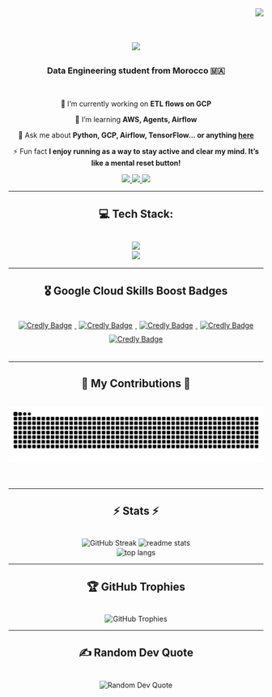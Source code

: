 <img align="right" src="https://visitor-badge.laobi.icu/badge?page_id=haf0g.haf0g" />
<br>

<h1 align="center">
    <img src="https://readme-typing-svg.herokuapp.com/?font=Righteous&size=35&center=true&vCenter=true&width=500&height=70&duration=4000&lines=Hi+There!+👋;+I'm+Hafid+Garhoum!;" />
</h1>

<h3 align="center">Data Engineering student from Morocco 🇲🇦</h3>

<br/>

<div align="center">

 🔭 I’m currently working on **ETL flows on GCP**

 🌱 I’m learning **AWS, Agents, Airflow**

 💬 Ask me about **Python, GCP, Airflow, TensorFlow... or anything [here](https://github.com/haf0g/haf0g/issues)**

 ⚡ Fun fact **I enjoy running as a way to stay active and clear my mind. It’s like a mental reset button!**

</div>

<div align="center">
  <a href="mailto:mr.hafid.garhoum@gmail.com">
    <img src="https://img.shields.io/badge/Gmail-333333?style=for-the-badge&logo=gmail&logoColor=red" />
  </a>
  <a href="https://linkedin.com/in/hafid-garhoum" target="_blank">
    <img src="https://img.shields.io/badge/LinkedIn-0077B5?style=for-the-badge&logo=linkedin&logoColor=white" target="_blank" />
  </a>
  <a href="https://kaggle.com/hafidgarhoum" target="_blank">
     <img src="https://img.shields.io/badge/Kaggle-FF5722?style=for-the-badge&logo=kaggle&logoColor=white" target="_blank" />
  </a>
</div>

<hr/>
<h2 align="center">💻 Tech Stack: </h2>
<br/>
<div align="center">
    <a href="https://github.com/lelouchfr/skill-icons" target="_blank">
        <img src="https://go-skill-icons.vercel.app/api/icons?i=python,jupyter,pandas,flask,aws,googlecloud,azure,linux,bash,java&perline=13" />
    </a>
    <br/>
    <a href="https://github.com/lelouchfr/skill-icons" target="_blank">
        <img src="https://go-skill-icons.vercel.app/api/icons?i=mysql,postgresql,oracle,mongodb,cassandra,dynamodb,snowflake,bigquery,redshift,databricks,airflow,hadoop,kafka,terraform,spark&titles=true" />
    </a>
    <br/>
</div>

<hr/>

<h2 align="center">🎖️ Google Cloud Skills Boost Badges</h2>
<br>
<div align="center">
     <!-- Derive Insights from BigQuery -->
  <a href="https://www.credly.com/users/hafid-garhoum/badges" target="_blank">
    <img src="https://images.credly.com/size/680x680/images/11088b22-7be5-4fe3-995d-c014514c8dc3/image.png" alt="Credly Badge" height="100" style="margin:5px"/>
  </a>
     <!-- Get Started with Pub/Sub  -->
  <a href="https://www.credly.com/users/hafid-garhoum/badges" target="_blank">
    <img src="https://images.credly.com/size/680x680/images/4b9b3bd9-02b8-4243-8def-893557125497/image.png" alt="Credly Badge" height="100" style="margin:5px"/>
  </a>
  <!-- Build Infra with Terraform on GC -->
  <a href="https://www.credly.com/users/hafid-garhoum/badges" target="_blank">
    <img src="https://images.credly.com/size/340x340/images/badge-image.png" alt="Credly Badge" height="100" style="margin:5px"/>
  </a>
  <!-- The Basics of Google Cloud Compute  -->
  <a href="https://www.credly.com/users/hafid-garhoum/badges" target="_blank">
    <img src="https://images.credly.com/images/7623fefd-ebbd-4d8f-a053-f41dca852d9e/image.png" alt="Credly Badge" height="100" style="margin:5px"/>
  </a>
   <!-- The Basics of Google Cloud Compute  -->
  <a href="https://www.credly.com/users/hafid-garhoum/badges" target="_blank">
    <img src="https://images.credly.com/images/7623fefd-ebbd-4d8f-a053-f41dca852d9e/image.png" alt="Credly Badge" height="100" style="margin:5px"/>
  </a>
    
</div>


<br/>
<hr/>

<div align="center">
  <h2>🐍 My Contributions 🐍</h2>
  <br>
  <img alt="snake eating my contributions" src="https://raw.githubusercontent.com/haf0g/haf0g/output/github-contribution-grid-snake.svg" />
  <br/><br/><br/>
</div>

<hr/>

<h2 align="center">⚡ Stats ⚡</h2>
<br>
<div align=center>
  <img width=390 height=160 src="https://github-readme-streak-stats-eight.vercel.app/?user=haf0g&theme=react&hide_border=false&border_radius=10" alt="GitHub Streak" />
  
  <img width=390 hright=160 src="https://github-readme-stats.vercel.app/api?username=haf0g&count_private=true&show_icons=true&theme=react&border_radius=10&rank_icon=github" alt="readme stats" />
  <br/>
  
  <img width=325 align="center" src="https://github-readme-stats.vercel.app/api/top-langs/?username=haf0g&hide=HTML&langs_count=8&layout=compact&theme=react&border_radius=10&size_weight=0.5&count_weight=0.5&exclude_rep" alt="top langs" />
</div>

<hr/>

<h2 align="center">🏆 GitHub Trophies</h2>
<br>
<div align="center">
  <img src="https://github-profile-trophy.vercel.app/?username=haf0g&theme=tokyonight&no-frame=false&no-bg=false&margin-w=4" alt="GitHub Trophies"/>
</div>

<hr/>

<h2 align="center">✍️ Random Dev Quote</h2>
<br>
<div align="center">
  <img src="https://quotes-github-readme.vercel.app/api?type=horizontal&theme=radical" alt="Random Dev Quote"/>
</div>

<br/>
